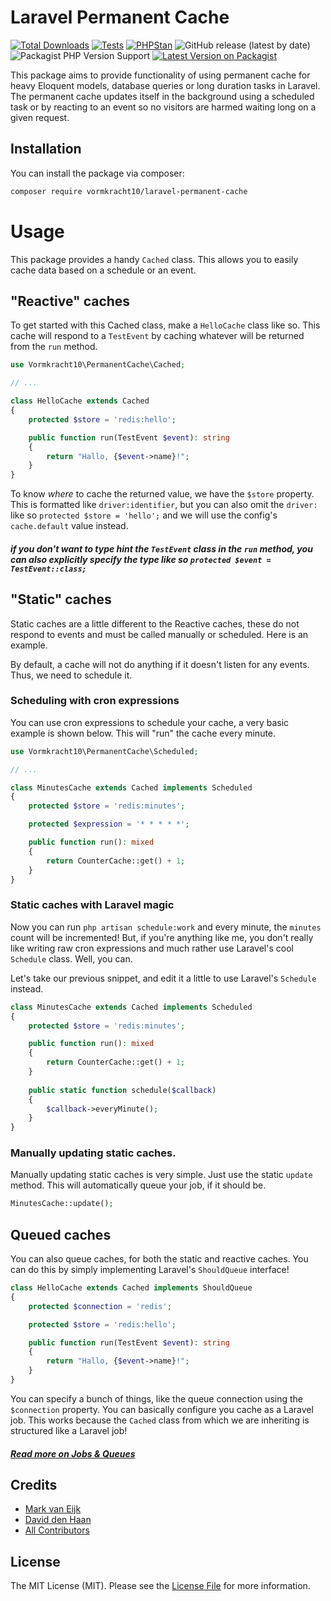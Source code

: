 # Laravel Permanent Cache

[![Total Downloads](https://img.shields.io/packagist/dt/vormkracht10/laravel-permanent-cache.svg?style=flat-square)](https://packagist.org/packages/vormkracht10/laravel-permanent-cache)
[![Tests](https://github.com/vormkracht10/laravel-permanent-cache/actions/workflows/run-tests.yml/badge.svg?branch=main)](https://github.com/vormkracht10/laravel-permanent-cache/actions/workflows/run-tests.yml)
[![PHPStan](https://github.com/vormkracht10/laravel-permanent-cache/actions/workflows/phpstan.yml/badge.svg?branch=main)](https://github.com/vormkracht10/laravel-permanent-cache/actions/workflows/phpstan.yml)
![GitHub release (latest by date)](https://img.shields.io/github/v/release/vormkracht10/laravel-permanent-cache)
![Packagist PHP Version Support](https://img.shields.io/packagist/php-v/vormkracht10/laravel-permanent-cache)
[![Latest Version on Packagist](https://img.shields.io/packagist/v/vormkracht10/laravel-permanent-cache.svg?style=flat-square)](https://packagist.org/packages/vormkracht10/laravel-permanent-cache)

This package aims to provide functionality of using permanent cache for heavy Eloquent models,
database queries or long duration tasks in Laravel. The permanent cache updates itself
in the background using a scheduled task or by reacting to an event
so no visitors are harmed waiting long on a given request.

## Installation

You can install the package via composer:

```bash
composer require vormkracht10/laravel-permanent-cache
```

# Usage

This package provides a handy `Cached` class. This allows you
to easily cache data based on a schedule or an event.

## "Reactive" caches

To get started with this Cached class, make a `HelloCache` class like so.
This cache will respond to a `TestEvent` by caching whatever will
be returned from the `run` method. 

```php
use Vormkracht10\PermanentCache\Cached;

// ...

class HelloCache extends Cached
{
    protected $store = 'redis:hello';

    public function run(TestEvent $event): string
    {
        return "Hallo, {$event->name}!";
    }
}
```

To know *where* to cache the returned value, we have the `$store` property.
This is formatted like `driver:identifier`, but you can also omit the `driver:` 
like so `protected $store = 'hello';` and we will use the config's `cache.default` value instead.

##### if you don't want to type hint the `TestEvent` class in the `run` method, you can also explicitly specify the type like so `protected $event = TestEvent::class;`

## "Static" caches

Static caches are a little different to the Reactive caches, these do not respond to events
and must be called manually or scheduled. Here is an example.

By default, a cache will not do anything if it doesn't listen for any events.
Thus, we need to schedule it.

### Scheduling with cron expressions

You can use cron expressions to schedule your cache, a very basic example is shown below.
This will "run" the cache every minute. 

```php
use Vormkracht10\PermanentCache\Scheduled;

// ...

class MinutesCache extends Cached implements Scheduled
{
    protected $store = 'redis:minutes';

    protected $expression = '* * * * *';

    public function run(): mixed
    {
        return CounterCache::get() + 1;
    }
}
```

### Static caches with Laravel magic

Now you can run `php artisan schedule:work` and every minute, the `minutes` count will be incremented!
But, if you're anything like me, you don't really like writing raw cron expressions
and much rather use Laravel's cool `Schedule` class. Well, you can.

Let's take our previous snippet, and edit it a little to use Laravel's `Schedule` instead.

```php
class MinutesCache extends Cached implements Scheduled
{
    protected $store = 'redis:minutes';

    public function run(): mixed
    {
        return CounterCache::get() + 1;
    }
    
    public static function schedule($callback)
    {
        $callback->everyMinute();
    }
}
```

### Manually updating static caches.

Manually updating static caches is very simple. Just use the static `update` method.
This will automatically queue your job, if it should be.

```php
MinutesCache::update();
```

## Queued caches

You can also queue caches, for both the static and reactive caches.
You can do this by simply implementing Laravel's `ShouldQueue` interface!

```php
class HelloCache extends Cached implements ShouldQueue
{
    protected $connection = 'redis';

    protected $store = 'redis:hello';

    public function run(TestEvent $event): string
    {
        return "Hallo, {$event->name}!";
    }
}
```

You can specify a bunch of things, like the queue connection using the `$connection` property.
You can basically configure you cache as a Laravel job. This works because the `Cached` class from which 
we are inheriting is structured like a Laravel job!

##### [Read more on Jobs & Queues](https://laravel.com/docs/queues)

## Credits

-   [Mark van Eijk](https://github.com/vormkracht10)
-   [David den Haan](https://github.com/daviddenhaan)
-   [All Contributors](../../contributors)

## License

The MIT License (MIT). Please see the [License File](LICENSE.md) for more information.
